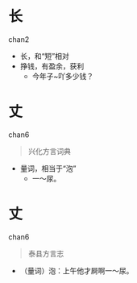 # 长
chan2
- 长，和“短”相对
- 挣钱，有盈余，获利
  - 今年子~吖多少钱？  

# 丈
chan6
> 兴化方言词典
- 量词，相当于“泡”
  - 一～尿。

# 丈
chan6
> 泰县方言志
- （量词）泡：上午他才屙啊一～尿。
